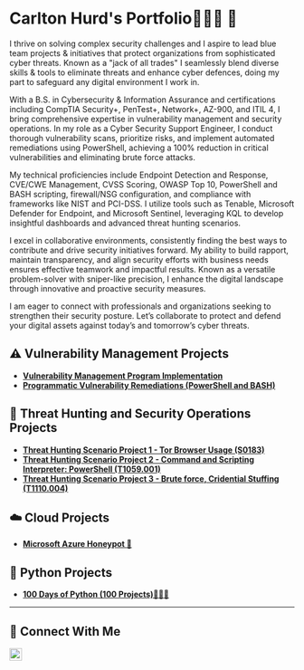 # <a>Carlton Hurd</a>'s Portfolio👨🏾‍💻 🔐

I thrive on solving complex security challenges and I aspire to lead blue team projects & initiatives that protect organizations from sophisticated cyber threats. Known as a "jack of all trades" I seamlessly blend diverse skills & tools to eliminate threats and enhance cyber defences, doing my part to safeguard any digital environment I work in.

With a B.S. in Cybersecurity & Information Assurance and certifications including CompTIA Security+, PenTest+, Network+, AZ-900, and ITIL 4, I bring comprehensive expertise in vulnerability management and security operations. In my role as a Cyber Security Support Engineer, I conduct thorough vulnerability scans, prioritize risks, and implement automated remediations using PowerShell, achieving a 100% reduction in critical vulnerabilities and eliminating brute force attacks.

My technical proficiencies include Endpoint Detection and Response, CVE/CWE Management, CVSS Scoring, OWASP Top 10, PowerShell and BASH scripting, firewall/NSG configuration, and compliance with frameworks like NIST and PCI-DSS. I utilize tools such as Tenable, Microsoft Defender for Endpoint, and Microsoft Sentinel, leveraging KQL to develop insightful dashboards and advanced threat hunting scenarios.

I excel in collaborative environments, consistently finding the best ways to contribute and drive security initiatives forward. My ability to build rapport, maintain transparency, and align security efforts with business needs ensures effective teamwork and impactful results. Known as a versatile problem-solver with sniper-like precision, I enhance the digital landscape through innovative and proactive security measures.

I am eager to connect with professionals and organizations seeking to strengthen their security posture. Let’s collaborate to protect and defend your digital assets against today’s and tomorrow’s cyber threats.


## ⚠️ Vulnerability Management Projects

- **[Vulnerability Management Program Implementation](https://github.com/churd-git/Vulnerability-Management-Program)**
- **[Programmatic Vulnerability Remediations (PowerShell and BASH)](https://github.com/churd-git/Programmatic-Vulnerability-Remediations/blob/main/README.md)**

## 🚨 Threat Hunting and Security Operations Projects

- **[Threat Hunting Scenario Project 1 - Tor Browser Usage (S0183)](https://github.com/churd-git/Threat-Hunting-Scenario-Tor)**
- **[Threat Hunting Scenario Project 2 - Command and Scripting Interpreter: PowerShell (T1059.001)](https://github.com/churd-git/Threat-Hunting-T1059)**
- **[Threat Hunting Scenario Project 3 - Brute force, Cridential Stuffing (T1110.004)](https://github.com/churd-git/Threat-Hunting-Cridential-Stuffing)**

## ☁️ Cloud Projects
- **[Microsoft Azure Honeypot 🍯](https://github.com/churd-git/Azure-Honeypot)**

## 🐍 Python Projects
- **[100 Days of Python (100 Projects)🧑🏾‍💻](https://github.com/churd-git/Python-Projects)**
<hr/>

## 🤳 Connect With Me
[<img align="left" alt="___________ | LinkedIn" width="22px" src="https://cdn.jsdelivr.net/npm/simple-icons@v3/icons/linkedin.svg" />][linkedin]

[linkedin]: https://linkedin.com/in/carlton-hurd-6069a5120/

<!--
<img width="35" alt="image" src="https://github.com/user-attachments/assets/2f41c7cd-5ea8-4475-b451-a37161b6c3fb"> 
<img width="35" alt="image" src="https://github.com/user-attachments/assets/77649969-9910-4994-8b96-74a116cfb2a8">
-->
